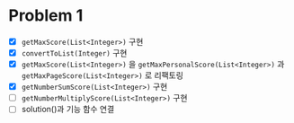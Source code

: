 # Problem 1
- [x] ```getMaxScore(List<Integer>)``` 구현
- [x] ```convertToList(Integer)``` 구현
- [x] ```getMaxScore(List<Integer>)``` 을 ```getMaxPersonalScore(List<Integer>)``` 과 ```getMaxPageScore(List<Integer>)``` 로 리팩토링
- [x] ```getNumberSumScore(List<Integer>)``` 구현
- [ ] ```getNumberMultiplyScore(List<Integer>)``` 구현
- [ ] solution()과 기능 함수 연결
